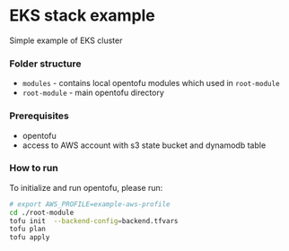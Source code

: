 # EKS stack example

Simple example of EKS cluster

### Folder structure


* `modules` - contains local opentofu modules which used in `root-module`
* `root-module` - main opentofu directory


### Prerequisites

* opentofu
* access to AWS account with s3 state bucket and dynamodb table


### How to run
To initialize and run opentofu, please run: 

```bash
# export AWS_PROFILE=example-aws-profile
cd ./root-module
tofu init  --backend-config=backend.tfvars
tofu plan
tofu apply
```

